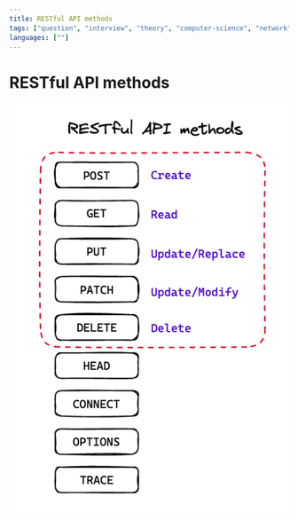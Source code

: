 ```yaml
---
title: RESTful API methods
tags: ["question", "interview", "theory", "computer-science", "network"]
languages: [""]
---
```


# RESTful API methods

![RESTful API methods](https://raw.githubusercontent.com/AndersDeath/holy-theory/main/images/04-restful-api-methods.png)
